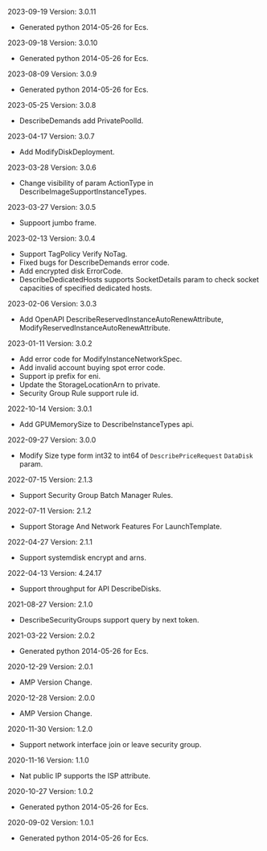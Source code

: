 2023-09-19 Version: 3.0.11
- Generated python 2014-05-26 for Ecs.

2023-09-18 Version: 3.0.10
- Generated python 2014-05-26 for Ecs.

2023-08-09 Version: 3.0.9
- Generated python 2014-05-26 for Ecs.

2023-05-25 Version: 3.0.8
- DescribeDemands add PrivatePoolId.

2023-04-17 Version: 3.0.7
- Add ModifyDiskDeployment.

2023-03-28 Version: 3.0.6
- Change visibility of param ActionType in DescribeImageSupportInstanceTypes.

2023-03-27 Version: 3.0.5
- Suppoort jumbo frame.

2023-02-13 Version: 3.0.4
- Support TagPolicy Verify NoTag.
- Fixed bugs for DescribeDemands error code.
- Add encrypted disk ErrorCode.
- DescribeDedicatedHosts supports SocketDetails param to check socket capacities of specified dedicated hosts.

2023-02-06 Version: 3.0.3
- Add OpenAPI DescribeReservedInstanceAutoRenewAttribute, ModifyReservedInstanceAutoRenewAttribute.

2023-01-11 Version: 3.0.2
- Add error code for ModifyInstanceNetworkSpec.
- Add invalid account buying spot error code.
- Support ip prefix for eni.
- Update the StorageLocationArn to private.
- Security Group Rule support rule id.

2022-10-14 Version: 3.0.1
- Add GPUMemorySize to DescribeInstanceTypes api.

2022-09-27 Version: 3.0.0
- Modify Size type form int32 to int64 of `DescribePriceRequest` `DataDisk` param.

2022-07-15 Version: 2.1.3
- Support Security Group Batch Manager Rules.

2022-07-11 Version: 2.1.2
- Support Storage And Network Features For LaunchTemplate.

2022-04-27 Version: 2.1.1
- Support systemdisk encrypt and arns.

2022-04-13 Version: 4.24.17
- Support throughput for API DescribeDisks.


2021-08-27 Version: 2.1.0
- DescribeSecurityGroups support query by next token.

2021-03-22 Version: 2.0.2
- Generated python 2014-05-26 for Ecs.

2020-12-29 Version: 2.0.1
- AMP Version Change.

2020-12-28 Version: 2.0.0
- AMP Version Change.

2020-11-30 Version: 1.2.0
- Support network interface join or leave security group.

2020-11-16 Version: 1.1.0
- Nat public IP supports the ISP attribute.

2020-10-27 Version: 1.0.2
- Generated python 2014-05-26 for Ecs.

2020-09-02 Version: 1.0.1
- Generated python 2014-05-26 for Ecs.

